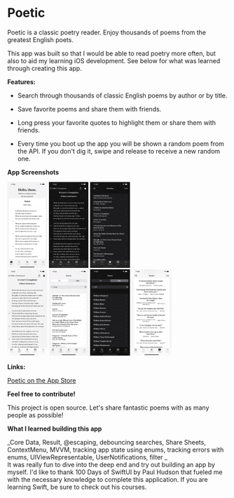 # Poetic

Poetic is a classic poetry reader. Enjoy thousands of poems from the greatest English poets. 

This app was built so that I would be able to read poetry more often, but also to aid my learning iOS development. 
See below for what was learned through creating this app.

**Features:**

- Search through thousands of classic English poems by author or by title.

- Save favorite poems and share them with friends.

- Long press your favorite quotes to highlight them or share them with friends. 

- Every time you boot up the app you will be shown a random poem from the API. If you don't dig it, swipe and release to receive a new random one. 

**App Screenshots**

<img src="https://github.com/thompson-dean/Poetic/blob/main/Poetic/screenshots/screen01.png" width=18% height=18%>  <img src="https://github.com/thompson-dean/Poetic/blob/main/Poetic/screenshots/screen02.png" width=18% height=18%>  <img src="https://github.com/thompson-dean/Poetic/blob/main/Poetic/screenshots/screen06.png" width=18% height=18%> <br> <img src="https://github.com/thompson-dean/Poetic/blob/main/Poetic/screenshots/screen03.png" width=18% height=18%>  <img src="https://github.com/thompson-dean/Poetic/blob/main/Poetic/screenshots/screen04.png" width=18% height=18%>  <img src="https://github.com/thompson-dean/Poetic/blob/main/Poetic/screenshots/screen05.png" width=18% height=18%>  <img src="https://github.com/thompson-dean/Poetic/blob/main/Poetic/screenshots/screen07.png" width=18% height=18%> 


**Links:**

[Poetic on the App Store](https://apps.apple.com/us/app/poetic/id1614416936)

**Feel free to contribute!**

This project is open source. Let's share fantastic poems with as many people as possible!

**What I learned building this app**

_Core Data, Result, @escaping, debouncing searches, Share Sheets, ContextMenu, MVVM, tracking app state using enums, tracking errors with enums, UIViewRepresentable, UserNotifications, filter _ <br>
It was really fun to dive into the deep end and try out building an app by myself. I'd like to thank 100 Days of SwiftUI by Paul Hudson that fueled me with the necessary knowledge to complete this application. If you are learning Swift, be sure to check out his courses.


